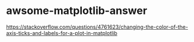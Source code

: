 # awsome-matplotlib-answer
https://stackoverflow.com/questions/4761623/changing-the-color-of-the-axis-ticks-and-labels-for-a-plot-in-matplotlib
